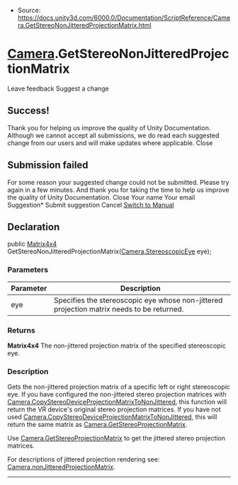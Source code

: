 * Source: https://docs.unity3d.com/6000.0/Documentation/ScriptReference/Camera.GetStereoNonJitteredProjectionMatrix.html

#  [Camera](https://docs.unity3d.com/6000.0/Documentation/ScriptReference/Camera.html).GetStereoNonJitteredProjectionMatrix
Leave feedback
Suggest a change
## Success!
Thank you for helping us improve the quality of Unity Documentation. Although we cannot accept all submissions, we do read each suggested change from our users and will make updates where applicable.
Close
## Submission failed
For some reason your suggested change could not be submitted. Please <a>try again</a> in a few minutes. And thank you for taking the time to help us improve the quality of Unity Documentation.
Close
Your name Your email Suggestion* Submit suggestion
Cancel
[Switch to Manual](https://docs.unity3d.com/6000.0/Documentation/Manual/class-Camera.html "Go to Camera Component in the Manual")
## Declaration
public [Matrix4x4](https://docs.unity3d.com/6000.0/Documentation/ScriptReference/Matrix4x4.html) GetStereoNonJitteredProjectionMatrix([Camera.StereoscopicEye](https://docs.unity3d.com/6000.0/Documentation/ScriptReference/Camera.StereoscopicEye.html) eye); 
### Parameters
Parameter | Description  
---|---  
eye | Specifies the stereoscopic eye whose non-jittered projection matrix needs to be returned.  
### Returns
**Matrix4x4** The non-jittered projection matrix of the specified stereoscopic eye. 
### Description
Gets the non-jittered projection matrix of a specific left or right stereoscopic eye.
If you have configured the non-jittered stereo projection matrices with [Camera.CopyStereoDeviceProjectionMatrixToNonJittered](https://docs.unity3d.com/6000.0/Documentation/ScriptReference/Camera.CopyStereoDeviceProjectionMatrixToNonJittered.html), this function will return the VR device's original stereo projection matrices. If you have not used [Camera.CopyStereoDeviceProjectionMatrixToNonJittered](https://docs.unity3d.com/6000.0/Documentation/ScriptReference/Camera.CopyStereoDeviceProjectionMatrixToNonJittered.html), this will return the same matrix as [Camera.GetStereoProjectionMatrix](https://docs.unity3d.com/6000.0/Documentation/ScriptReference/Camera.GetStereoProjectionMatrix.html).  
  
Use [Camera.GetStereoProjectionMatrix](https://docs.unity3d.com/6000.0/Documentation/ScriptReference/Camera.GetStereoProjectionMatrix.html) to get the jittered stereo projection matrices.  
  
For descriptions of jittered projection rendering see: [Camera.nonJitteredProjectionMatrix](https://docs.unity3d.com/6000.0/Documentation/ScriptReference/Camera-nonJitteredProjectionMatrix.html).
* * *
